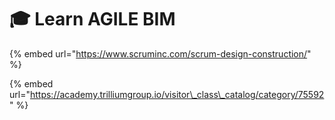 # 🎓 Learn AGILE BIM

{% embed url="https://www.scruminc.com/scrum-design-construction/" %}

{% embed url="https://academy.trilliumgroup.io/visitor\_class\_catalog/category/75592" %}



